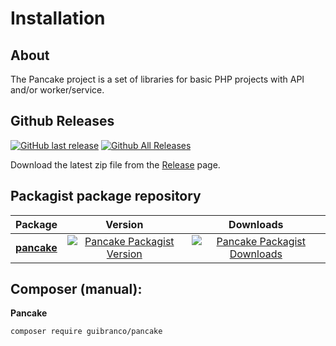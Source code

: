 # Installation

## About

The Pancake project is a set of libraries for basic PHP projects with API and/or worker/service.

## Github Releases

[![GitHub last release](https://img.shields.io/github/release-date/guibranco/Pancake.svg?style=flat)](https://github.com/guibranco/Pancake) [![Github All Releases](https://img.shields.io/github/downloads/guibranco/Pancake/total.svg?style=flat)](https://github.com/guibranco/Pancake)

Download the latest zip file from the [Release](https://github.com/GuiBranco/Pancake/releases) page.

## Packagist package repository

| Package | Version | Downloads |
|---------|:-------:|:---------:|
| **[pancake](https://packagist.org/packages/guibranco/pancake)** | [![Pancake Packagist Version](https://img.shields.io/packagist/v/guibranco/pancake.svg?style=flat)](https://packagist.org/packages/guibranco/pancake) | [![Pancake Packagist Downloads](https://img.shields.io/packagist/dt/guibranco/pancake.svg?style=flat)](https://packagist.org/packages/guibranco/pancake) |

## Composer (manual):

**Pancake**
```bash
composer require guibranco/pancake
```
